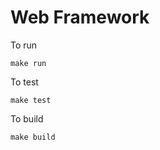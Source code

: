 # Web Framework

To run

```
make run
```

To test

```
make test
```

To build

```
make build
```
